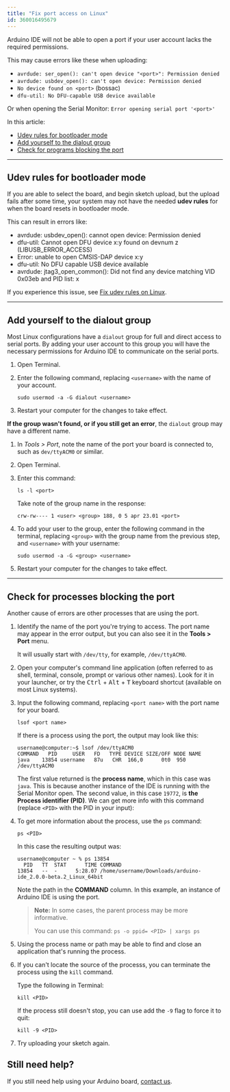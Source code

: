 ```yaml
---
title: "Fix port access on Linux"
id: 360016495679
---
```


Arduino IDE will not be able to open a port if your user account lacks the required permissions.

This may cause errors like these when uploading:

* `avrdude: ser_open(): can't open device "<port>": Permission denied` <!-- Can occur when user is not in the dialout group. Fails quickly. Tested with Arduino UNO R3. -->
* `avrdude: usbdev_open(): can't open device: Permission denied` <!-- UNO WiFi Rev2 -->
* `No device found on <port>` (bossac) <!-- Tested with Arduino Nano 33 IoT -->
* `dfu-util: No DFU-capable USB device available` <!-- Tested with Arduino GIGA R1 WiFi -->

Or when opening the Serial Monitor: `Error opening serial port '<port>'`

In this article:

* [Udev rules for bootloader mode](#udev)
* [Add yourself to the dialout group](#dialout)
* [Check for programs blocking the port](#processes)

---

<a id="udev"></a>

## Udev rules for bootloader mode

If you are able to select the board, and begin sketch upload, but the upload fails after some time, your system may not have the needed **udev rules** for when the board resets in bootloader mode.

This can result in errors like:

* avrdude: usbdev_open(): cannot open device: Permission denied
* dfu-util: Cannot open DFU device x:y found on devnum z (LIBUSB_ERROR_ACCESS)
* Error: unable to open CMSIS-DAP device x:y
* dfu-util: No DFU capable USB device available
* avrdude: jtag3_open_common(): Did not find any device matching VID 0x03eb and PID list: x

If you experience this issue, see [Fix udev rules on Linux](https://support.arduino.cc/hc/en-us/articles/9005041052444-Fix-udev-rules-on-Linux).

---

<a id="dialout"></a>

## Add yourself to the dialout group

Most Linux configurations have a `dialout` group for full and direct access to serial ports. By adding your user account to this group you will have the necessary permissions for Arduino IDE to communicate on the serial ports.

1. Open Terminal.

2. Enter the following command, replacing `<username>` with the name of your account.

   ```
   sudo usermod -a -G dialout <username>
   ```

3. Restart your computer for the changes to take effect.

**If the group wasn't found, or if you still get an error**, the `dialout` group may have a different name.

1. In _Tools > Port_, note the name of the port your board is connected to, such as `dev/ttyACM0` or similar.

2. Open Terminal.

3. Enter this command:

   ```
   ls -l <port>
   ```

   Take note of the group name in the response:

   ```
   crw-rw---- 1 <user> <group> 188, 0 5 apr 23.01 <port>
   ```

4. To add your user to the group, enter the following command in the terminal, replacing `<group>` with the group name from the previous step, and `<username>` with your username:

   ```
   sudo usermod -a -G <group> <username>
   ```

5. Restart your computer for the changes to take effect.

---

<a id="processes"></a>

## Check for processes blocking the port

Another cause of errors are other processes that are using the port.

1. Identify the name of the port you're trying to access. The port name may appear in the error output, but you can also see it in the **Tools > Port** menu.

   It will usually start with `/dev/tty`, for example, `/dev/ttyACM0`.

2. Open your computer's command line application (often referred to as shell, terminal, console, prompt or various other names). Look for it in your launcher, or try the <kbd>Ctrl</kbd> + <kbd>Alt</kbd> + <kbd>T</kbd> keyboard shortcut (available on most Linux systems).

3. Input the following command, replacing `<port name>` with the port name for your board.

   ```
   lsof <port name>
   ```

   If there is a process using the port, the output may look like this:

   ```
   username@computer:~$ lsof /dev/ttyACM0
   COMMAND   PID     USER   FD   TYPE DEVICE SIZE/OFF NODE NAME
   java    13854 username   87u   CHR  166,0      0t0  950 /dev/ttyACM0
   ```

   The first value returned is the **process name**, which in this case was `java`. This is because another instance of the IDE is running with the Serial Monitor open. The second value, in this case `19772`, is **the Process identifier (PID)**. We can get more info with this command (replace `<PID>` with the PID in your input):

4. To get more information about the process, use the `ps` command:

   ```
   ps <PID>
   ```

   In this case the resulting output was:

   ```
   username@computer ~ % ps 13854                 
     PID   TT  STAT      TIME COMMAND
   13854   --  -      5:28.07 /home/username/Downloads/arduino-ide_2.0.0-beta.2_Linux_64bit  
   ```

   Note the path in the **COMMAND** column. In this example, an instance of Arduino IDE is using the port.

   > **Note:** In some cases, the parent process may be more informative.
   >
   > You can use this command: `ps -o ppid= <PID> | xargs ps`

5. Using the process name or path may be able to find and close an application that's running the process.

6. If you can't locate the source of the processs, you can terminate the process using the `kill` command.

   Type the following in Terminal:

   ```
   kill <PID>
   ```

   If the process still doesn't stop, you can use add the `-9` flag to force it to quit:

   ```
   kill -9 <PID>
   ```

7. Try uploading your sketch again.

## Still need help?

If you still need help using your Arduino board, [contact us](https://www.arduino.cc/en/contact-us/).
